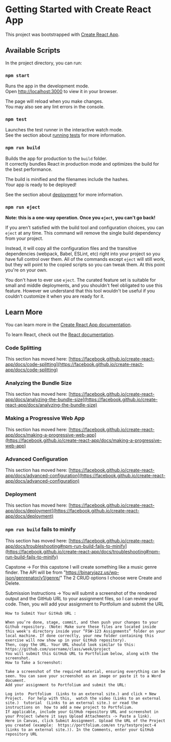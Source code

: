 # Getting Started with Create React App

This project was bootstrapped with [Create React App](https://github.com/facebook/create-react-app).

## Available Scripts

In the project directory, you can run:

### `npm start`

Runs the app in the development mode.\
Open [http://localhost:3000](http://localhost:3000) to view it in your browser.

The page will reload when you make changes.\
You may also see any lint errors in the console.

### `npm test`

Launches the test runner in the interactive watch mode.\
See the section about [running tests](https://facebook.github.io/create-react-app/docs/running-tests) for more information.

### `npm run build`

Builds the app for production to the `build` folder.\
It correctly bundles React in production mode and optimizes the build for the best performance.

The build is minified and the filenames include the hashes.\
Your app is ready to be deployed!

See the section about [deployment](https://facebook.github.io/create-react-app/docs/deployment) for more information.

### `npm run eject`

**Note: this is a one-way operation. Once you `eject`, you can't go back!**

If you aren't satisfied with the build tool and configuration choices, you can `eject` at any time. This command will remove the single build dependency from your project.

Instead, it will copy all the configuration files and the transitive dependencies (webpack, Babel, ESLint, etc) right into your project so you have full control over them. All of the commands except `eject` will still work, but they will point to the copied scripts so you can tweak them. At this point you're on your own.

You don't have to ever use `eject`. The curated feature set is suitable for small and middle deployments, and you shouldn't feel obligated to use this feature. However we understand that this tool wouldn't be useful if you couldn't customize it when you are ready for it.

## Learn More

You can learn more in the [Create React App documentation](https://facebook.github.io/create-react-app/docs/getting-started).

To learn React, check out the [React documentation](https://reactjs.org/).

### Code Splitting

This section has moved here: [https://facebook.github.io/create-react-app/docs/code-splitting](https://facebook.github.io/create-react-app/docs/code-splitting)

### Analyzing the Bundle Size

This section has moved here: [https://facebook.github.io/create-react-app/docs/analyzing-the-bundle-size](https://facebook.github.io/create-react-app/docs/analyzing-the-bundle-size)

### Making a Progressive Web App

This section has moved here: [https://facebook.github.io/create-react-app/docs/making-a-progressive-web-app](https://facebook.github.io/create-react-app/docs/making-a-progressive-web-app)

### Advanced Configuration

This section has moved here: [https://facebook.github.io/create-react-app/docs/advanced-configuration](https://facebook.github.io/create-react-app/docs/advanced-configuration)

### Deployment

This section has moved here: [https://facebook.github.io/create-react-app/docs/deployment](https://facebook.github.io/create-react-app/docs/deployment)

### `npm run build` fails to minify

This section has moved here: [https://facebook.github.io/create-react-app/docs/troubleshooting#npm-run-build-fails-to-minify](https://facebook.github.io/create-react-app/docs/troubleshooting#npm-run-build-fails-to-minify)

Capstone ->
    For this capstone I will create something like a music genre finder.
    The API will be from "https://binaryjazz.us/wp-json/genrenator/v1/genre/"
    The 2 CRUD options I choose were Create and Delete.
    

Submission Instructions ->
    You will submit a screenshot of the rendered output and the GitHub URL to your assignment files, so I can review your code. Then, you will add your assignment to Portfolium and submit the URL

    How to Submit Your GitHub URL :

    When you’re done, stage, commit, and then push your changes to your Github repository. (Note: Make sure these files are located inside this week's directory inside your “FSW-123 Assignments” folder on your local machine. If done correctly, your new folder containing this exercise will now show up in your GitHub repository).
    Then, copy the URL. Your URL should look similar to this: https://github.com/username/class/week/project
    You will submit this GitHub URL to Portfolium below, along with the screenshot.
    How to Take a Screenshot:

    Take a screenshot of the required material, ensuring everything can be seen. You can save your screenshot as an image or paste it to a Word document. 
    Add your assignment to Portfolium and submit the URL:

    Log into  Portfolium  (Links to an external site.) and click + New Project.  For help with this,  watch the video (Links to an external site.)  tutorial  (Links to an external site.) or read the instructions on  how to add a new project to Portfolium.
    If applicable, include your GitHub repository URL and screenshot in your Project (where it says Upload Attachments -> Paste a link).
    Here in Canvas, click Submit Assignment. Upload the URL of the Project you created (example:  https://portfolium.com/en try/testproject-4  (Links to an external site.)). In the Comments, enter your GitHub repository URL

